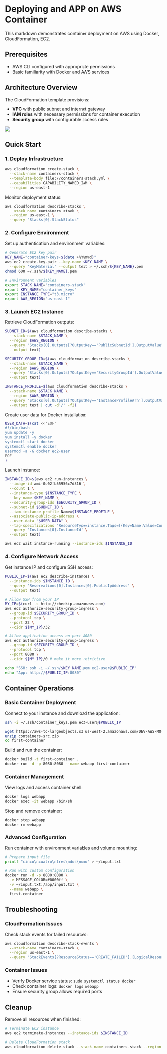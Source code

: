 # Deploying and APP on AWS Container

This markdown demonstrates container deployment on AWS using Docker, CloudFormation, EC2.

## Prerequisites

- AWS CLI configured with appropriate permissions
- Basic familiarity with Docker and AWS services

## Architecture Overview
The CloudFormation template provisions:
- **VPC** with public subnet and internet gateway
- **IAM roles** with necessary permissions for container execution
- **Security group** with configurable access rules

![](diagram.png)

## Quick Start

### 1. Deploy Infrastructure

```bash
aws cloudformation create-stack \
  --stack-name containers-stack \
  --template-body file://containers-stack.yml \
  --capabilities CAPABILITY_NAMED_IAM \
  --region us-east-1
```

Monitor deployment status:
```bash
aws cloudformation describe-stacks \
  --stack-name containers-stack \
  --region us-east-1 \
  --query "Stacks[0].StackStatus"
```

### 2. Configure Environment

Set up authentication and environment variables:
```bash
# Generate EC2 key pair
KEY_NAME="container-keys-$(date +%Y%m%d)"
aws ec2 create-key-pair --key-name $KEY_NAME \
  --query 'KeyMaterial' --output text > ~/.ssh/${KEY_NAME}.pem
chmod 600 ~/.ssh/${KEY_NAME}.pem

# Environment variables
export STACK_NAME="containers-stack"
export KEY_NAME="container_keys"
export INSTANCE_TYPE="t3.micro"
export AWS_REGION="us-east-1"
```

### 3. Launch EC2 Instance

Retrieve CloudFormation outputs:
```bash
SUBNET_ID=$(aws cloudformation describe-stacks \
  --stack-name $STACK_NAME \
  --region $AWS_REGION \
  --query "Stacks[0].Outputs[?OutputKey=='PublicSubnetId'].OutputValue" \
  --output text)

SECURITY_GROUP_ID=$(aws cloudformation describe-stacks \
  --stack-name $STACK_NAME \
  --region $AWS_REGION \
  --query "Stacks[0].Outputs[?OutputKey=='SecurityGroupId'].OutputValue" \
  --output text)

INSTANCE_PROFILE=$(aws cloudformation describe-stacks \
  --stack-name $STACK_NAME \
  --region $AWS_REGION \
  --query "Stacks[0].Outputs[?OutputKey=='InstanceProfileArn'].OutputValue" \
  --output text | cut -d'/' -f2)
```

Create user data for Docker installation:
```bash
USER_DATA=$(cat <<'EOF'
#!/bin/bash
yum update -y
yum install -y docker
systemctl start docker
systemctl enable docker
usermod -a -G docker ec2-user
EOF
)
```

Launch instance:
```bash
INSTANCE_ID=$(aws ec2 run-instances \
  --image-id ami-0c02fb55956c7d316 \
  --count 1 \
  --instance-type $INSTANCE_TYPE \
  --key-name $KEY_NAME \
  --security-group-ids $SECURITY_GROUP_ID \
  --subnet-id $SUBNET_ID \
  --iam-instance-profile Name=$INSTANCE_PROFILE \
  --associate-public-ip-address \
  --user-data "$USER_DATA" \
  --tag-specifications "ResourceType=instance,Tags=[{Key=Name,Value=ContainerExercise}]" \
  --query 'Instances[0].InstanceId' \
  --output text)

aws ec2 wait instance-running --instance-ids $INSTANCE_ID
```

### 4. Configure Network Access

Get instance IP and configure SSH access:
```bash
PUBLIC_IP=$(aws ec2 describe-instances \
  --instance-ids $INSTANCE_ID \
  --query 'Reservations[0].Instances[0].PublicIpAddress' \
  --output text)

# Allow SSH from your IP
MY_IP=$(curl -s http://checkip.amazonaws.com)
aws ec2 authorize-security-group-ingress \
  --group-id $SECURITY_GROUP_ID \
  --protocol tcp \
  --port 22 \
  --cidr ${MY_IP}/32

# Allow application access on port 8080
aws ec2 authorize-security-group-ingress \
  --group-id $SECURITY_GROUP_ID \
  --protocol tcp \
  --port 8080 \
  --cidr ${MY_IP}/0 # make it more retrictive

echo "SSH: ssh -i ~/.ssh/$KEY_NAME.pem ec2-user@$PUBLIC_IP"
echo "App: http://$PUBLIC_IP:8080"
```

## Container Operations

### Basic Container Deployment

Connect to your instance and download the application:
```bash
ssh -i ~/.ssh/container_keys.pem ec2-user@$PUBLIC_IP

wget https://aws-tc-largeobjects.s3.us-west-2.amazonaws.com/DEV-AWS-MO-ContainersRedux/downloads/containers-src.zip
unzip containers-src.zip
cd first-container
```

Build and run the container:
```bash
docker build -t first-container .
docker run -d -p 8080:8080 --name webapp first-container
```

### Container Management

View logs and access container shell:
```bash
docker logs webapp
docker exec -it webapp /bin/sh
```

Stop and remove container:
```bash
docker stop webapp
docker rm webapp
```

### Advanced Configuration

Run container with environment variables and volume mounting:
```bash
# Prepare input file
printf "cinco\ncuatro\ntres\ndos\nuno" > ~/input.txt

# Run with custom configuration
docker run -d -p 8080:8080 \
  -e MESSAGE_COLOR=#0000ff \
  -v ~/input.txt:/app/input.txt \
  --name webapp \
  first-container
```

## Troubleshooting

### CloudFormation Issues
Check stack events for failed resources:
```bash
aws cloudformation describe-stack-events \
  --stack-name containers-stack \
  --region us-east-1 \
  --query "StackEvents[?ResourceStatus=='CREATE_FAILED'].[LogicalResourceId, ResourceStatusReason]"
```

### Container Issues
- Verify Docker service status: `sudo systemctl status docker`
- Check container logs: `docker logs webapp`
- Ensure security group allows required ports

## Cleanup

Remove all resources when finished:
```bash
# Terminate EC2 instance
aws ec2 terminate-instances --instance-ids $INSTANCE_ID

# Delete CloudFormation stack
aws cloudformation delete-stack --stack-name containers-stack --region us-east-1
```